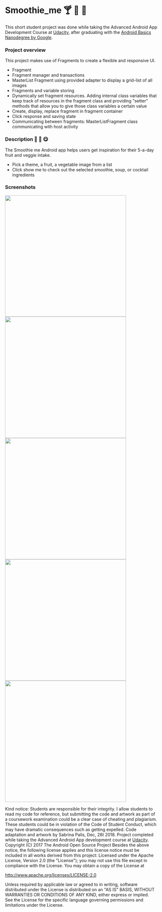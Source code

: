 # Smoothie_me :cocktail: :pineapple: :strawberry:

This short student project was done while taking the Advanced Android App Development Course at [Udacity](https://www.udacity.com), after graduating with the [Android Basics Nanodegree by Google](https://confirm.udacity.com/XAF5RDPS).

### Project overview

This project makes use of Fragments to create a flexible and responsive UI.
* Fragment
* Fragment manager and transactions
* MasterList Fragment using provided adapter to display a grid-list of all images
* Fragments and variable storing
* Dynamically set fragment resources. Adding internal class variables that keep track of resources in the fragment class and  providing "setter" methods that allow you to give those class variables a certain value
* Create, display, replace fragment in fragment container
* Click response and saving state
* Communicating between fragments: MasterListFragment class communicating with host activity


### Description :pear: :banana: :yum: 

The Smoothie me Android app helps users get inspiration for their 5-a-day fruit and veggie intake. 

* Pick a theme, a fruit, a vegetable image from a list
* Click show me to check out the selected smoothie, soup, or cocktail ingredients

### Screenshots

<img src="https://user-images.githubusercontent.com/39020690/50524537-44669a80-0aa4-11e9-826d-a05b3df59ded.png" width="400">
<img src="https://user-images.githubusercontent.com/39020690/50524538-44ff3100-0aa4-11e9-9bd5-bc45be5b08f6.png" width="400">
<img src="https://user-images.githubusercontent.com/39020690/50524547-53e5e380-0aa4-11e9-87ff-cd307647372d.png" width="400">
<img src="https://user-images.githubusercontent.com/39020690/50524549-5a745b00-0aa4-11e9-9988-a2b2bbdb0f6c.png" width="400">
<img src="https://user-images.githubusercontent.com/39020690/50524550-5a745b00-0aa4-11e9-986b-8b0cdaf4fb68.png" width="400">


Kind notice: Students are responsible for their integrity. I allow students to read my code for reference, but submitting the code and artwork as part of a coursework examination could be a clear case of cheating and plagiarism. These students could be in violation of the Code of Student Conduct, which may have dramatic consequences such as getting expelled. Code adaptation and artwork by Sabrina Palis, Dec, 28t 2018. Project completed while taking the Advanced Android App development course at [Udacity](https://github.com/udacity/Android_Me).
Copyright (C) 2017 The Android Open Source Project
Besides the above notice, the following license applies and this license notice must be included in all works derived from this project:
Licensed under the Apache License, Version 2.0 (the "License");
you may not use this file except in compliance with the License.
You may obtain a copy of the License at

http://www.apache.org/licenses/LICENSE-2.0

Unless required by applicable law or agreed to in writing, software distributed under the License is distributed on an "AS IS" BASIS, WITHOUT WARRANTIES OR CONDITIONS OF ANY KIND, either express or implied. See the License for the specific language governing permissions and limitations under the License.
